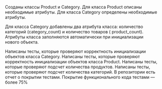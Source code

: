 Созданы классы Product и Category.
Для класса Product описаны необходимые атрибуты.
Для класса Category определены необходимые атрибуты.

Для класса Category добавлены два атрибута класса: количество категорий (category_count) и количество товаров (
product_count).
Атрибуты класса заполняются автоматически при инициализации нового объекта.

Написаны тесты, которые проверяют корректность инициализации объектов класса
Category. Написаны тесты, которые проверяют корректность инициализации объектов класса
Product.
Написаны тесты, которые проверяют подсчет количества продуктов.
Написаны тесты, которые проверяют подсчет количества категорий.
В репозитории есть отчет о покрытии тестами.
Покрытие функционального кода тестами — более 75%
